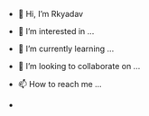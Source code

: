 - 👋 Hi, I’m Rkyadav
- 👀 I’m interested in ...
- 🌱 I’m currently learning ...
- 💞️ I’m looking to collaborate on ...
- 📫 How to reach me ...

-   <!---
-  Rkyadav1234567/Rkyadav1234567 is a ✨ special ✨ repository because its `README.md` (this file) appears on your GitHub profile.
-  You can click the Preview link to take a look at your changes.
--->
body {
    font-family: Arial, sans-serif;
    line-height: 1.6;
    background: linear-gradient(to bottom, #f4f4f4, #ccc); /* Gradient background */
}

header {
    background: #333; /* Dark background for header */
    color: #fff;
    padding: 20px 0;
}

/* Rest of your CSS styles... */
